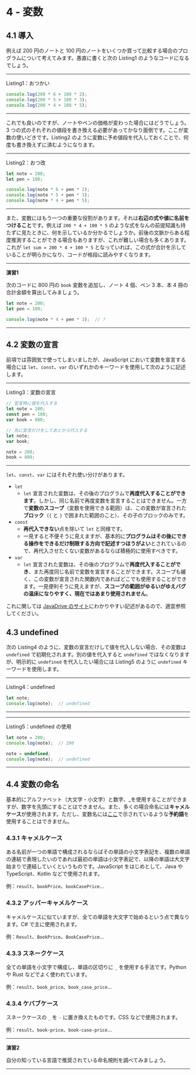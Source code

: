 # 4 - 変数
## 4.1 導入
例えば 200 円のノートと 100 円のノートをいくつか買って比較する場合のプログラムについて考えてみます。愚直に書くと次の Listing1 のようなコードになるでしょう。

---
Listing1：おつかい

```javascript
console.log(200 * 6 + 100 * 2);
console.log(200 * 5 + 100 * 3);
console.log(200 * 4 + 100 * 5);
```

---

これでも良いのですが、ノートやペンの価格が変わった場合にはどうでしょう。3 つの式のそれぞれの値段を書き換える必要があってかなり面倒です。ここが変数の使いどきです。Listing2 のように変数に予め値段を代入しておくことで、何度も書き換えずに済むようになります。

---
Listing2：おつ改

```javascript
let note = 200;
let pen = 100;

console.log(note * 6 + pen * 2);
console.log(note * 5 + pen * 3);
console.log(note * 4 + pen * 5);
```

---

また、変数にはもう一つの重要な役割があります。それは**右辺の式や値に名前をつけること**です。例えば `200 * 4 + 100 * 5` のような式をなんの前提知識も持たずに見たときに、何を示しているか分かるでしょうか。前後の文脈からある程度推測することができる場合もありますが、これが難しい場合も多くあります。これが `let sum = 200 * 4 + 100 * 5` となっていれば、この式が合計を示していることが明らかになり、コードが格段に読みやすくなります。

---
**演習1**  

次のコードに 800 円の `book` 変数を追加し、ノート 4 個、ペン 3 本、本 4 冊の合計金額を算出してみましょう。

```javascript
let note = 200;
let pen = 100;

console.log(note * 4 + pen * 3);  // ?
```

---

## 4.2 変数の宣言
前項では雰囲気で使ってしまいましたが、JavaScript において変数を宣言する場合には `let`、`const`、`var` のいずれかのキーワードを使用して次のように記述します。

---
Listing3：変数の宣言

```javascript
// 宣言時に値を代入する
let note = 200;
const pen = 100;
var book = 800;
```

```javascript
// 先に宣言だけをしてあとから代入する
let note;
var book;

note = 200;
book = 800;
```

---

`let`、`const`、`var` にはそれぞれ使い分けがあります。

- `let`
  - `let` 宣言された変数は、その後のプログラムで**再度代入することができます**。しかし、同じ名前で再度変数を宣言することはできません。一方で**変数のスコープ**（変数を使用できる範囲）は、この変数が宣言された**ブロック**（`{` と `}` で囲まれた範囲のこと）、その子のブロックのみです。
- `const`
  - **再代入できない**点を除いて `let` と同様です。
  - 一見すると不便そうに見えますが、基本的に**プログラムはその後にできる操作をできるだけ制限する方向で記述すつほうがよい**とされているので、再代入させたくない変数があるならば積極的に使用すべきです。
- `var`
  - `let` 宣言された変数は、その後のプログラムで**再度代入することができ**、また再度同じ名前で変数を宣言することができます。スコープも緩く、この変数が宣言された関数内であればどこでも使用することができます。一見便利そうに見えますが、**スコープの範囲がゆるいがゆえバグの温床になりやすく、現在ではあまり使用されません**。

これに関しては [JavaDrive のサイト](https://www.javadrive.jp/javascript/var/index2.html#section3)にわかりやすい記述があるので、適宜参照してください。

## 4.3 undefined
次の Listing4 のように、変数の宣言だけして値を代入しない場合、その変数は `undefined` で初期化されます。別の値を代入すると `undefined` ではなくなりますが、明示的に `undefined` を代入したい場合には Listing5 のように `undefined` キーワードを使用します。

---
Listing4：undefined

```javascript
let note;
console.log(note);  // undefined
```

---

---
Listing5：undefined の使用

```javascript
let note = 200;
console.log(note);  // 200

note = undefined;
console.log(note);  // undefined
```

---

## 4.4 変数の命名
基本的にアルファベット（大文字・小文字）と数字、_を使用することができますが、数字を先頭にすることはできません。また、多くの場合命名には**キャメルケース**が使用されます。ただし、変数名には[ここ](https://www.javadrive.jp/javascript/ini/index5.html#section1)で示されているような**予約語**を使用することはできません。

### 4.3.1 キャメルケース
ある名前が一つの単語で構成されるならばその単語の小文字表記を、複数の単語の連結で表現したいのであれば最初の単語は小文字表記で、以降の単語は大文字始まりで連結していくというものです。JavaScript をはじめとして、Java や TypeScript、Kotlin などで使用されます。

例：`result`、`bookPrice`、`bookCasePrice`...

### 4.3.2 アッパーキャメルケース
キャメルケースに似ていますが、全ての単語を大文字で始めるという点で異なります。C# で主に使用されます。

例：`Result`、`BookPrice`、`BookCasePrice`...

### 4.3.3 スネークケース
全ての単語を小文字で構成し、単語の区切りに `_` を使用する手法です。Python や Rust などでよく使われています。

例：`result`、`book_price`、`book_case_price`...

### 4.3.4 ケバブケース
スネークケースの `_` を `-` に置き換えたものです。CSS などで使用されます。

例：`result`、`book-price`、`book-case-price`...

---
**演習2**  

自分の知っている言語で推奨されている命名規則を調べてみましょう。

---